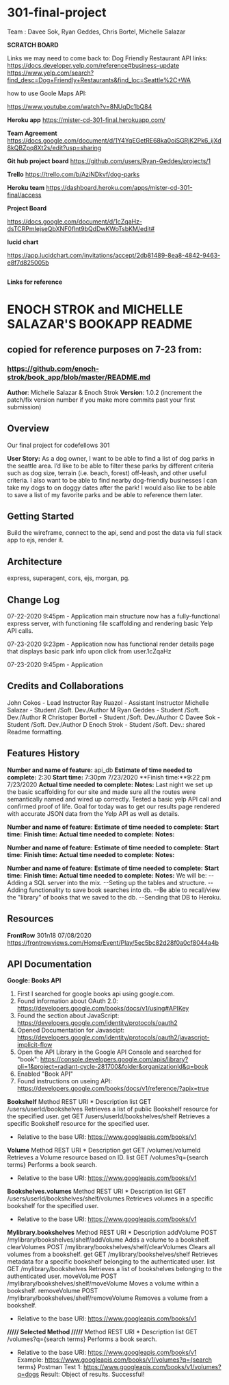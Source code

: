 # 301-final-project
Team :  Davee Sok, Ryan Geddes, Chris Bortel, Michelle Salazar

**SCRATCH BOARD**

Links we may need to come back to:
Dog Friendly Restaurant API links:
https://docs.developer.yelp.com/reference#business-update
https://www.yelp.com/search?find_desc=Dog+Friendly+Restaurants&find_loc=Seattle%2C+WA

how to use Goole Maps API:

https://www.youtube.com/watch?v=8NUqDc1bQ84


**Heroku app**
https://mister-cd-301-final.herokuapp.com/

**Team Agreement**
https://docs.google.com/document/d/1Y4YqEGetRE68ka0oiSGRjK2Pk6_ijXd8kQBZpq8Xt2s/edit?usp=sharing

**Git hub project board**
https://github.com/users/Ryan-Geddes/projects/1

**Trello** 
https://trello.com/b/AziNDkvf/dog-parks

**Heroku team**
https://dashboard.heroku.com/apps/mister-cd-301-final/access

**Project Board**

https://docs.google.com/document/d/1cZqaHz-dsTCRPmIejseQbXNF0flnt9bQdDwKWoTsbKM/edit#

**lucid chart**

https://app.lucidchart.com/invitations/accept/2db81489-8ea8-4842-9463-e8f7d825005b

<img src=''>

**Links for reference**


# ENOCH STROK and MICHELLE SALAZAR'S BOOKAPP README 
## copied for reference purposes on 7-23 from:
### https://github.com/enoch-strok/book_app/blob/master/README.md

**Author**: Michelle Salazar & Enoch Strok
**Version**: 1.0.2 (increment the patch/fix version number if you make more commits past your first submission)

## Overview
Our final project for codefellows 301 

**User Story:** As a dog owner, I want to be able to find a list of dog parks in the seattle area.  I’d like to be able to filter these parks by different criteria such as dog size, terrain (i.e. beach, forest) off-leash, and other useful criteria.  I also want to be able to find nearby dog-friendly businesses I can take my dogs to on doggy dates after the park!  I would also like to be able to save a list of my favorite parks and be able to reference them later.  

## Getting Started
Build the wireframe, connect to the api, send and post the data via full stack app to ejs, render it.

## Architecture
express, superagent, cors, ejs, morgan, pg.

## Change Log
07-22-2020 9:45pm - Application main structure now has a fully-functional express server, with functioning file scaffolding and rendering basic Yelp API calls.

07-23-2020 9:23pm - Application now has functional render details page that displays basic park info upon click from user.1cZqaHz


07-23-2020 9:45pm - Application 

## Credits and Collaborations
John Cokos - Lead Instructor
Ray Ruazol - Assistant Instructor
Michelle Salazar - Student /Soft. Dev./Author M
Ryan Geddes - Student /Soft. Dev./Author R
Christoper Bortell - Student /Soft. Dev./Author C
Davee Sok - Student /Soft. Dev./Author D
Enoch Strok - Student /Soft. Dev.: shared Readme formatting.


## Features History ##
**Number and name of feature:** api_db
**Estimate of time needed to complete:** 2:30
**Start time:** 7:30pm 7/23/2020
**Finish time:**9:22 pm 7/23/2020
**Actual time needed to complete:**
**Notes:** Last night we set up the basic scaffolding for our site and made sure all the routes were semantically named and wired up correctly.  Tested a basic yelp API call and confirmed proof of life.  Goal for today was to get our results page rendered with accurate JSON data from the Yelp API as well as details.

**Number and name of feature:** 
**Estimate of time needed to complete:** 
**Start time:** 
**Finish time:** 
**Actual time needed to complete:** 
**Notes:** 

**Number and name of feature:** 
**Estimate of time needed to complete:** 
**Start time:** 
**Finish time:**
**Actual time needed to complete:**
**Notes:** 

**Number and name of feature:** 
**Estimate of time needed to complete:** 
**Start time:** 
**Finish time:** 
**Actual time needed to complete:**
**Notes:** We will be: 
--Adding a SQL server into the mix.
--Seting up the tables and structure.
--Adding functionality to save book searches into db.
--Be able to recall/view the "library" of books that we saved to the db.
--Sending that DB to Heroku.



## Resources
**FrontRow** 
301n18
07/08/2020
https://frontrowviews.com/Home/Event/Play/5ec5bc82d28f0a0cf8044a4b



## API Documentation
**Google: Books API**
1. First I searched for google books api using google.com.
2. Found information about OAuth 2.0: https://developers.google.com/books/docs/v1/using#APIKey
3. Found the section about JavaScript: https://developers.google.com/identity/protocols/oauth2
4. Opened Documentation for Javascipt: https://developers.google.com/identity/protocols/oauth2/javascript-implicit-flow
5. Open the API Library in the Google API Console and searched for "book": https://console.developers.google.com/apis/library?pli=1&project=radiant-cycle-281700&folder&organizationId&q=book
6. Enabled "Book API"
7. Found instructions on useing API: https://developers.google.com/books/docs/v1/reference/?apix=true

**Bookshelf**
Method	        REST    URI *	                                    Description
list	        GET     /users/userId/bookshelves	                Retrieves a list of public Bookshelf resource for the specified user.
get	            GET     /users/userId/bookshelves/shelf	            Retrieves a specific Bookshelf resource for the specified user.
* Relative to the base URI: https://www.googleapis.com/books/v1

**Volume**
Method	        REST    URI *	                                    Description
get	            GET     /volumes/volumeId	                        Retrieves a Volume resource based on ID.
list	        GET     /volumes?q={search terms}	                Performs a book search.
* Relative to the base URI: https://www.googleapis.com/books/v1

**Bookshelves.volumes**
Method	        REST    URI *	                                    Description
list	        GET     /users/userId/bookshelves/shelf/volumes	Retrieves volumes in a specific bookshelf for the specified user.
* Relative to the base URI: https://www.googleapis.com/books/v1

**Mylibrary.bookshelves**
Method	        REST    URI *	                                    Description
addVolume	    POST    /mylibrary/bookshelves/shelf/addVolume	    Adds a volume to a bookshelf.
clearVolumes	POST    /mylibrary/bookshelves/shelf/clearVolumes	Clears all volumes from a bookshelf.
get	            GET     /mylibrary/bookshelves/shelf	            Retrieves metadata for a specific bookshelf belonging to the authenticated user.
list	        GET     /mylibrary/bookshelves	                    Retrieves a list of bookshelves belonging to the authenticated user.
moveVolume	    POST    /mylibrary/bookshelves/shelf/moveVolume	    Moves a volume within a bookshelf.
removeVolume	POST    /mylibrary/bookshelves/shelf/removeVolume	Removes a volume from a bookshelf.
* Relative to the base URI: https://www.googleapis.com/books/v1

**///// Selected Method /////**
Method	        REST    URI *	                                    Description
list	        GET     /volumes?q={search terms}	                Performs a book search.
* Relative to the base URI: https://www.googleapis.com/books/v1
Example: https://www.googleapis.com/books/v1/volumes?q={search terms}
Postman Test 1: https://www.googleapis.com/books/v1/volumes?q=dogs
Result: Object of results. Successful!








   
        